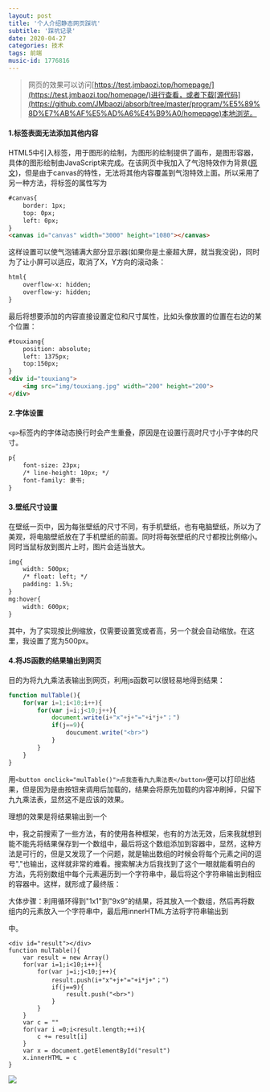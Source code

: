 ```yaml
---
layout: post
title: '个人介绍静态网页踩坑'
subtitle: '踩坑记录'
date: 2020-04-27
categories: 技术
tags: 前端
music-id: 1776816
---
```


> 网页的效果可以访问[https://test.jmbaozi.top/homepage/](https://test.jmbaozi.top/homepage/)进行查看，或者下载[源代码](https://github.com/JMbaozi/absorb/tree/master/program/%E5%89%8D%E7%AB%AF%E5%AD%A6%E4%B9%A0/homepage)本地浏览。

#### 1.<canvas>标签表面无法添加其他内容

HTML5中引入<canvas>标签，用于图形的绘制，<canvas>为图形的绘制提供了画布，是图形容器，具体的图形绘制由JavaScript来完成。在该网页中我加入了气泡特效作为背景([原文](https://blog.touchczy.top/#/HTML/Canvas%E5%9F%BA%E7%A1%80))，但是由于canvas的特性，无法将其他内容覆盖到气泡特效上面。所以采用了另一种方法，将<canvas>标签的属性写为
```html
#canvas{
    border: 1px;
    top: 0px;
    left: 0px;
}
<canvas id="canvas" width="3000" height="1080"></canvas>
```
这样设置可以使气泡铺满大部分显示器(如果你是土豪超大屏，就当我没说)，同时为了让小屏可以适应，取消了X，Y方向的滚动条：
```html
html{
	overflow-x: hidden;
	overflow-y: hidden;
}
```
最后将想要添加的内容直接设置定位和尺寸属性，比如头像放置的位置在右边的某个位置：
```html
#touxiang{
    position: absolute; 
    left: 1375px;
    top:150px;
}
<div id="touxiang">
	<img src="img/touxiang.jpg" width="200" height="200">
</div>
```

#### 2.字体设置

```<p>```标签内的字体动态换行时会产生重叠，原因是在设置行高时尺寸小于字体的尺寸。

```html
p{
    font-size: 23px;
    /* line-height: 10px; */
    font-family: 隶书;
}
```

#### 3.壁纸尺寸设置

在壁纸一页中，因为每张壁纸的尺寸不同，有手机壁纸，也有电脑壁纸，所以为了美观，将电脑壁纸放在了手机壁纸的前面。同时将每张壁纸的尺寸都按比例缩小。同时当鼠标放到图片上时，图片会适当放大。
```html
img{
	width: 500px;
	/* float: left; */
	padding: 1.5%;
}
mg:hover{
	width: 600px;
}
```
其中，为了实现按比例缩放，仅需要设置宽或者高，另一个就会自动缩放。在这里，我设置了宽为500px。

#### 4.将JS函数的结果输出到网页

目的为将九九乘法表输出到网页，利用js函数可以很轻易地得到结果：
```javascript
function mulTable(){
	for(var i=1;i<10;i++){
		for(var j=i;j<10;j++){
			document.write(i+"x"+j+"="+i*j+"；")
			if(j==9){
				doucument.write("<br>")
			}
		}
	}
}
```
用```<button onclick="mulTable()">点我查看九九乘法表</button>```便可以打印出结果，但是因为是由按钮来调用后加载的，结果会将原先加载的内容冲刷掉，只留下九九乘法表，显然这不是应该的效果。

理想的效果是将结果输出到一个<div>中，我之前搜索了一些方法，有的使用各种框架，也有的方法无效，后来我就想到能不能先将结果保存到一个数组中，最后将这个数组添加到容器中，显然，这种方法是可行的，但是又发现了一个问题，就是输出数组的时候会将每个元素之间的逗号","也输出，这样就非常的难看。搜索解决方后我找到了这个一眼就能看明白的方法，先将别数组中每个元素遍历到一个字符串中，最后将这个字符串输出到相应的容器中。这样，就形成了最终版：

大体步骤：利用循环得到"1x1"到"9x9"的结果，将其放入一个数组，然后再将数组内的元素放入一个字符串中，最后用innerHTML方法将字符串输出到<div>中。
```
<div id="result"></div>
function mulTable(){
	var result = new Array()
	for(var i=1;i<10;i++){
		for(var j=i;j<10;j++){
			result.push(i+"x"+j+"="+i*j+"；")
			if(j==9){
				result.push("<br>")
			}
		}
	}
	var c = ""
	for(var i =0;i<result.length;++i){
		c += result[i]
	}
	var x = document.getElementById("result")
	x.innerHTML = c
}
```

![](https://lz.sinaimg.cn/orj1080/ebeef3aaly3ge8dmqdn3jj20pa0fz3zt.jpg)